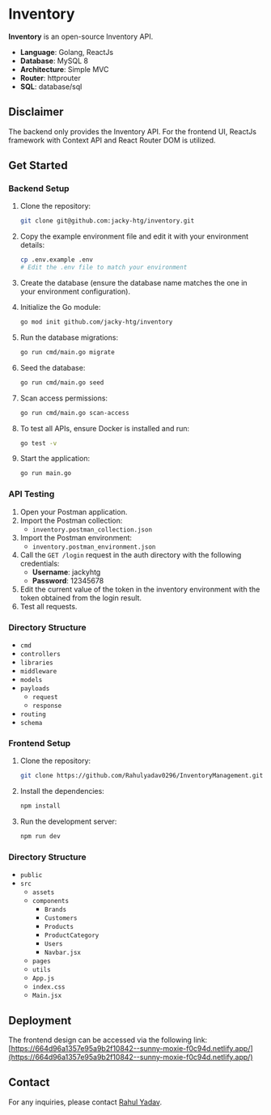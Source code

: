 # Inventory

**Inventory** is an open-source Inventory API.

- **Language**: Golang, ReactJs
- **Database**: MySQL 8
- **Architecture**: Simple MVC
- **Router**: httprouter
- **SQL**: database/sql

## Disclaimer

The backend only provides the Inventory API. For the frontend UI, ReactJs framework with Context API and React Router DOM is utilized.

## Get Started

### Backend Setup

1. Clone the repository:
    ```sh
    git clone git@github.com:jacky-htg/inventory.git
    ```

2. Copy the example environment file and edit it with your environment details:
    ```sh
    cp .env.example .env
    # Edit the .env file to match your environment
    ```

3. Create the database (ensure the database name matches the one in your environment configuration).

4. Initialize the Go module:
    ```sh
    go mod init github.com/jacky-htg/inventory
    ```

5. Run the database migrations:
    ```sh
    go run cmd/main.go migrate
    ```

6. Seed the database:
    ```sh
    go run cmd/main.go seed
    ```

7. Scan access permissions:
    ```sh
    go run cmd/main.go scan-access
    ```

8. To test all APIs, ensure Docker is installed and run:
    ```sh
    go test -v
    ```

9. Start the application:
    ```sh
    go run main.go
    ```

### API Testing

1. Open your Postman application.
2. Import the Postman collection:
    - `inventory.postman_collection.json`
3. Import the Postman environment:
    - `inventory.postman_environment.json`
4. Call the `GET /login` request in the auth directory with the following credentials:
    - **Username**: jackyhtg
    - **Password**: 12345678
5. Edit the current value of the token in the inventory environment with the token obtained from the login result.
6. Test all requests.

### Directory Structure

- `cmd`
- `controllers`
- `libraries`
- `middleware`
- `models`
- `payloads`
    - `request`
    - `response`
- `routing`
- `schema`

### Frontend Setup

1. Clone the repository:
    ```sh
    git clone https://github.com/Rahulyadav0296/InventoryManagement.git
    ```

2. Install the dependencies:
    ```sh
    npm install
    ```

3. Run the development server:
    ```sh
    npm run dev
    ```

### Directory Structure

- `public`
- `src`
    - `assets`
    - `components`
        - `Brands`
        - `Customers`
        - `Products`
        - `ProductCategory`
        - `Users`
        - `Navbar.jsx`
    - `pages`
    - `utils`
    - `App.js`
    - `index.css`
    - `Main.jsx`

## Deployment

The frontend design can be accessed via the following link:
[https://664d96a1357e95a9b2f10842--sunny-moxie-f0c94d.netlify.app/](https://664d96a1357e95a9b2f10842--sunny-moxie-f0c94d.netlify.app/)

## Contact

For any inquiries, please contact [Rahul Yadav](mailto:rahulyadav0296@example.com).
